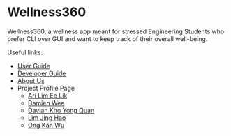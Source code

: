 # Wellness360

Wellness360, a wellness app meant for stressed Engineering Students who prefer CLI over GUI and want to keep track of 
their overall well-being.

Useful links:
* [User Guide](UserGuide.md)
* [Developer Guide](DeveloperGuide.md)
* [About Us](AboutUs.md)
* Project Profile Page
  * [Ari Lim Ee Lik](team/genexus85.md)
  * [Damien Wee](team/damiwee.md)
  * [Davian Kho Yong Quan](team/daviancold.md) 
  * [Lim Jing Hao](team/jinghaoooo.md)
  * [Ong Kan Wu](team/okw32.md)
